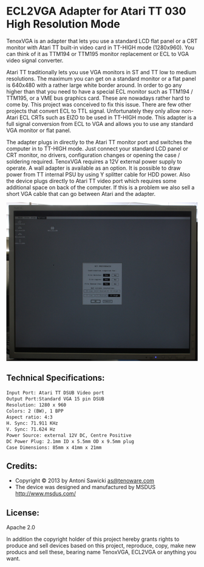 # ECL2VGA Adapter for Atari TT 030 High Resolution Mode

TenoxVGA is an adapter that lets you use a standard LCD flat panel or a CRT monitor with Atari TT built-in video card in TT-HIGH mode (1280x960). You can think of it as TTM194 or TTM195 monitor replacement or ECL to VGA video signal converter.

Atari TT traditionally lets you use VGA monitors in ST and TT low to medium resolutions. The maximum you can get on a standard monitor or a flat panel is 640x480 with a rather large white border around. In order to go any higher than that you need to have a special ECL monitor such as TTM194 / TTM195, or a VME bus graphics card. These are nowadays rather hard to come by. This project was conceived to fix this issue. There are few other projects that convert ECL to TTL signal. Unfortunately they only allow non-Atari ECL CRTs such as EIZO to be used in TT-HIGH mode. This adapter is a full signal conversion from ECL to VGA and allows you to use any standard VGA monitor or flat panel.

The adapter plugs in directly to the Atari TT monitor port and switches the computer in to TT-HIGH mode. Just connect your standard LCD panel or CRT monitor, no drivers, configuration changes or opening the case / soldering required. TenoxVGA requires a 12V external power supply to operate. A wall adapter is available as an option. It is possible to draw power from TT internal PSU by using Y splitter cable for HDD power. Also the device plugs directly to Atari TT video port which requires some additional space on back of the computer. If this is a problem we also sell a short VGA cable that can go between Atari and the adapter.

![TT HIGH on LCD](tthigh.jpg)

## Technical Specifications:

```
Input Port: Atari TT DSUB Video port
Output Port:Standard VGA 15 pin DSUB
Resolution: 1280 x 960
Colors: 2 (BW), 1 BPP
Aspect ratio: 4:3
H. Sync: 71.911 KHz
V. Sync: 71.624 Hz
Power Source: external 12V DC, Centre Positive
DC Power Plug: 2.1mm ID x 5.5mm OD x 9.5mm plug 
Case Dimensions: 85mm x 41mm x 21mm
```

## Credits:
* Copyright © 2013 by Antoni Sawicki <as@tenoware.com>
* The device was designed and manufactured by MSDUS http://www.msdus.com/

## License:
Apache 2.0

In addition the copyright holder of this project hereby grants rights to produce and sell devices based on this project, reproduce, copy, make new producs and sell these, bearing name TenoxVGA, ECL2VGA or anything you want.
